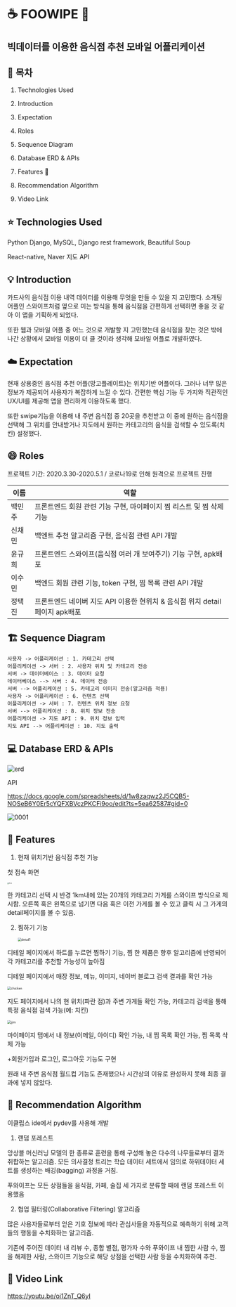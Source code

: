 # :coffee: ​FOOWIPE :rice_ball:

## 빅데이터를 이용한 음식점 추천 모바일 어플리케이션





## :blue_book: 목차 

1. Technologies Used

2. Introduction

3. Expectation 

4. Roles 

5. Sequence Diagram 

6. Database ERD  & APIs

7. Features  :blue_heart:

8. Recommendation Algorithm 

9. Video Link

   

## :star: ​Technologies Used

Python Django, MySQL, Django rest framework, Beautiful Soup

React-native, Naver 지도 API



## :bulb: Introduction

카드사의 음식점 이용 내역 데이터를 이용해 무엇을 만들 수 있을 지 고민했다. 소개팅 어플인 스와이프처럼 옆으로 미는 방식을 통해 음식점을 간편하게 선택하면 좋을 것 같아 이 앱을 기획하게 되었다. 

또한 웹과 모바일 어플 중 어느 것으로 개발할 지 고민했는데 음식점을 찾는 것은 밖에 나간 상황에서 모바일 이용이 더 클 것이라 생각해 모바일 어플로 개발하였다.



## :cloud:  Expectation 

현재 상용중인 음식점 추천 어플(망고플레이트)는 위치기반 어플이다. 그러나 너무 많은 정보가 제공되어 사용자가 복잡하게 느낄 수 있다. 간편한 핵심 기능 두 가지와 직관적인 UX/UI를 제공해 앱을 편리하게 이용하도록 했다.

또한 swipe기능을 이용해 내 주변 음식점 중 20곳을 추천받고 이 중에 원하는 음식점을 선택해 그 위치를 안내받거나 지도에서 원하는 카테고리의 음식을 검색할 수 있도록(치킨) 설정했다. 



## :smile: Roles 

프로젝트 기간: 2020.3.30-2020.5.1   /   코로나19로 인해 원격으로 프로젝트 진행

| 이름   | 역할                                                         |
| ------ | ------------------------------------------------------------ |
| 백민주 | 프론트엔드 회원 관련 기능 구현, 마이페이지 찜 리스트 및 찜 삭제 기능 |
| 신채민 | 백엔트 추천 알고리즘 구현, 음식점 관련 API 개발              |
| 윤규희 | 프론트엔드 스와이프(음식점 여러 개 보여주기) 기능 구현, apk배포 |
| 이수민 | 백엔드 회원 관련 기능, token 구현, 찜 목록 관련 API 개발     |
| 정택진 | 프론트엔드 네이버 지도 API 이용한 현위치 & 음식점 위치 detail 페이지 apk배포 |



## :building_construction: Sequence Diagram 

```sequence
사용자 -> 어플리케이션 : 1. 카테고리 선택
어플리케이션 -> 서버 : 2. 사용자 위치 및 카테고리 전송
서버 -> 데이터베이스 : 3. 데이터 요청
데이터베이스 --> 서버 : 4. 데이터 전송
서버 --> 어플리케이션 : 5. 카테고리 이미지 전송(알고리즘 적용)
사용자 -> 어플리케이션 : 6. 컨텐츠 선택
어플리케이션 -> 서버 : 7. 컨텐츠 위치 정보 요청
서버 --> 어플리케이션 : 8. 위치 정보 전송
어플리케이션 -> 지도 API : 9. 위치 정보 입력
지도 API --> 어플리케이션 : 10. 지도 출력
```



## :computer: Database ERD  & APIs

![erd](readmeimg/erd.png)

API

https://docs.google.com/spreadsheets/d/1w8zaqwz2J5CQB5-NOSeB6Y0Er5cYQFXBVczPKCFi9oo/edit?ts=5ea62587#gid=0

![0001](readmeimg/0001.jpg)



##  :tumbler_glass: Features  

1. 현재 위치기반 음식점 추천 기능

첫 접속   화면

<img src="readmeimg/first.jpg" alt="first" style="zoom:25%;" />

한 카테고리 선택 시 반경 1km내에 있는  20개의 카테고리 가게를 스와이프 방식으로 제시함. 오른쪽 혹은 왼쪽으로 넘기면 다음 혹은 이전 가게를 볼 수 있고 클릭 시 그 가게의 detail페이지를 볼 수 있음.

2. 찜하기 기능

   <img src="readmeimg/detail1.jpg" alt="detail1" style="zoom:50%;" />

디테일 페이지에서 하트를 누르면 찜하기 기능, 찜 한 제품은 향후 알고리즘에 반영되어 각 카테고리를 추천할 가능성이 높아짐

디테일 페이지에서 매장 정보, 메뉴, 이미지, 네이버 블로그 검색 결과를 확인 가능

<img src="readmeimg/chicken.jpg" alt="chicken" style="zoom:50%;" />

지도 페이지에서 나의 현 위치(파란 점)과 주변 가게들 확인 가능, 카테고리 검색을 통해 특정 음식점 검색 가능(예: 치킨)

<img src="readmeimg/jjim.jpg" alt="jjim" style="zoom: 50%;" />

마이페이지 탭에서 내 정보(이메일, 아이디) 확인 가능, 내 찜 목록 확인 가능, 찜 목록 삭제 가능

+회원가입과 로그인, 로그아웃 기능도 구현

원래 내 주변 음식점 월드컵 기능도 존재했으나 시간상의 이유로 완성하지 못해 최종 결과에 넣지 않았다.




## :triangular_ruler: Recommendation Algorithm 

이클립스 ide에서 pydev를 사용해 개발

1. 랜덤 포레스트

앙상블 머신러닝 모델의 한 종류로 훈련을 통해 구성해 놓은 다수의 나무들로부터 결과 취합하는 알고리즘. 모든 의사결정 트리는 학습 데이터 세트에서 임의로 하위데이터 세트를 생성하는 배깅(bagging) 과정을 거침.

푸와이프는 모든 상점들을 음식점, 카페, 술집 세 가지로 분류할 때에 랜덤 포레스트 이용했음

2. 협업 필터링(Collaborative Filtering) 알고리즘

많은 사용자들로부터 얻은 기호 정보에 따라 관심사들을 자동적으로 예측하기 위해 고객들의 행동을 수치화하는 알고리즘. 

기존에 주어진 데이터 내 리뷰 수, 종합 별점, 평가자 수와 푸와이프 내 찜한 사람 수, 찜을 해제한 사람, 스와이프 기능으로 해당 상점을 선택한 사람 등을 수치화하여 추천. 



## :movie_camera: Video  Link

https://youtu.be/oi1ZnT_Q6yI